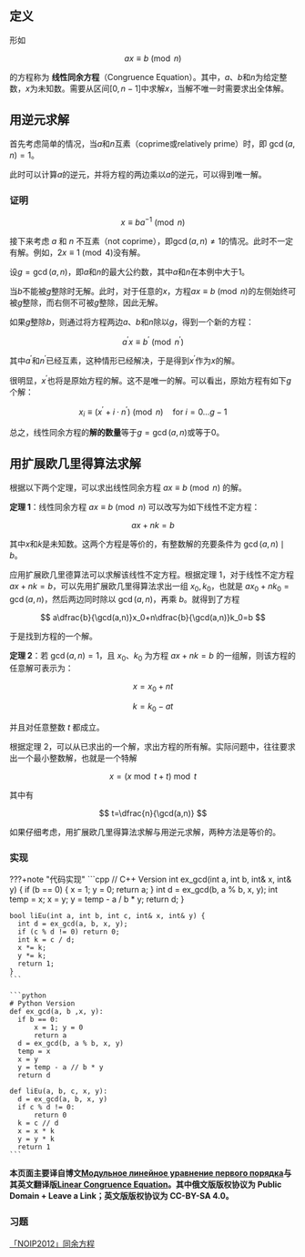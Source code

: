 ## 定义

形如

$$
ax\equiv b\pmod n
$$

的方程称为 **线性同余方程**（Congruence Equation）。其中，$a$、$b$和$n$为给定整数，$x$为未知数。需要从区间$[0, n-1]$中求解$x$，当解不唯一时需要求出全体解。

## 用逆元求解

首先考虑简单的情况，当$a$和$n$互素（coprime或relatively prime）时，即 $\gcd(a, n) = 1$。

此时可以计算$a$的逆元，并将方程的两边乘以$a$的逆元，可以得到唯一解。

### 证明

$$
x\equiv ba ^ {- 1} \pmod n
$$

接下来考虑 $a$ 和 $n$ 不互素（not coprime），即$\gcd(a, n) \ne 1$的情况。此时不一定有解。例如，$2x\equiv 1\pmod 4$没有解。

设$g = \gcd(a, n)$，即$a$和$n$的最大公约数，其中$a$和$n$在本例中大于1。

当$b$不能被$g$整除时无解。此时，对于任意的$x$，方程$ax\equiv b\pmod n$的左侧始终可被$g$整除，而右侧不可被$g$整除，因此无解。

如果$g$整除$b$，则通过将方程两边$a$、$b$和$n$除以$g$，得到一个新的方程：

$$
a^{'}x\equiv b^{'} \pmod{n^{'}}
$$

其中$a^{'}$和$n^{'}$已经互素，这种情形已经解决，于是得到$x^{'}$作为$x$的解。

很明显，$x^{'}$也将是原始方程的解。这不是唯一的解。可以看出，原始方程有如下$g$个解：

$$
x_i\equiv (x^{'} + i\cdot n^{'}) \pmod n \quad \text{for } i = 0 \ldots g-1
$$

总之，线性同余方程的**解的数量**等于$g = \gcd(a, n)$或等于$0$。

## 用扩展欧几里得算法求解

根据以下两个定理，可以求出线性同余方程 $ax\equiv b \pmod n$ 的解。

**定理 1**：线性同余方程 $ax\equiv b \pmod n$ 可以改写为如下线性不定方程：

$$
ax + nk = b
$$

其中$x$和$k$是未知数。这两个方程是等价的，有整数解的充要条件为 $\gcd(a,n) \mid b$。

应用扩展欧几里德算法可以求解该线性不定方程。根据定理 1，对于线性不定方程 $ax+nk=b$，可以先用扩展欧几里得算法求出一组 $x_0,k_0$，也就是 $ax_0+nk_0=\gcd(a,n)$，然后两边同时除以 $\gcd(a,n)$，再乘 $b$。就得到了方程

$$
a\dfrac{b}{\gcd(a,n)}x_0+n\dfrac{b}{\gcd(a,n)}k_0=b
$$

于是找到方程的一个解。

**定理 2**：若 $\gcd(a,n)=1$，且 $x_0$、$k_0$ 为方程 $ax+nk=b$ 的一组解，则该方程的任意解可表示为：

$$
x=x_0+nt
$$

$$
k=k_0-at
$$

并且对任意整数 $t$ 都成立。

根据定理 2，可以从已求出的一个解，求出方程的所有解。实际问题中，往往要求出一个最小整数解，也就是一个特解

$$
x=(x \bmod t+t) \bmod t
$$

其中有

$$
t=\dfrac{n}{\gcd(a,n)}
$$

如果仔细考虑，用扩展欧几里得算法求解与用逆元求解，两种方法是等价的。

### 实现

???+note "代码实现"
    ```cpp
    // C++ Version
    int ex_gcd(int a, int b, int& x, int& y) {
      if (b == 0) {
        x = 1;
        y = 0;
        return a;
      }
      int d = ex_gcd(b, a % b, x, y);
      int temp = x;
      x = y;
      y = temp - a / b * y;
      return d;
    }
    
    bool liEu(int a, int b, int c, int& x, int& y) {
      int d = ex_gcd(a, b, x, y);
      if (c % d != 0) return 0;
      int k = c / d;
      x *= k;
      y *= k;
      return 1;
    }
    ```
    
    ```python
    # Python Version
    def ex_gcd(a, b ,x, y):
      if b == 0:
          x = 1; y = 0
          return a
      d = ex_gcd(b, a % b, x, y)
      temp = x
      x = y
      y = temp - a // b * y
      return d
    
    def liEu(a, b, c, x, y):
      d = ex_gcd(a, b, x, y)
      if c % d != 0:
          return 0
      k = c // d
      x = x * k
      y = y * k
      return 1
    ```

**本页面主要译自博文[Модульное линейное уравнение первого порядка](http://e-maxx.ru/algo/diofant_1_equation)与其英文翻译版[Linear Congruence Equation](https://cp-algorithms.com/algebra/linear_congruence_equation.html)。其中俄文版版权协议为 Public Domain + Leave a Link；英文版版权协议为 CC-BY-SA 4.0。** 

### 习题
    
[「NOIP2012」同余方程](https://loj.ac/problem/2605)
